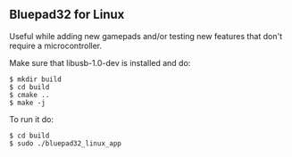 ## Bluepad32 for Linux

Useful while adding new gamepads and/or testing new features that don't require a microcontroller.

Make sure that libusb-1.0-dev is installed and do:

```
$ mkdir build
$ cd build
$ cmake ..
$ make -j
```

To run it do:
```
$ cd build
$ sudo ./bluepad32_linux_app
```